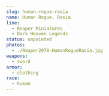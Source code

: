 ```yaml
---
slug: human-rogue-rasia
name: Human Rogue, Rasia
line:
  - Reaper Miniatures
  - Dark Heaven Legends
status: unpainted
photos:
  - ./Reaper2970-HumanRogueRasia.jpg
weapons:
  - sword
armor:
  - clothing
race:
  - human
---
```


